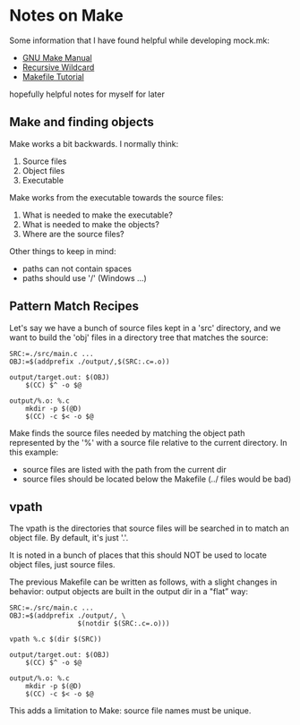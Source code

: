 # Notes on Make

Some information that I have found helpful while
developing mock.mk:

- [GNU Make Manual](https://www.gnu.org/software/make/manual/html_node/index.html)
- [Recursive Wildcard](https://stackoverflow.com/questions/2483182/recursive-wildcards-in-gnu-make)
- [Makefile Tutorial](https://makefiletutorial.com/#the-vpath-directive)

hopefully helpful notes for myself for later

## Make and finding objects

Make works a bit backwards. I normally think:

1. Source files
2. Object files
3. Executable

Make works from the executable towards the
source files:

1. What is needed to make the executable?
2. What is needed to make the objects?
3. Where are the source files?

Other things to keep in mind:

- paths can not contain spaces
- paths should use '/' (Windows ...)

## Pattern Match Recipes

Let's say we have a bunch of source files kept 
in a 'src' directory, and we want to build the 
'obj' files in a directory tree that matches
the source:

``` make
SRC:=./src/main.c ...
OBJ:=$(addprefix ./output/,$(SRC:.c=.o))

output/target.out: $(OBJ)
    $(CC) $^ -o $@

output/%.o: %.c
    mkdir -p $(@D)
    $(CC) -c $< -o $@
```

Make finds the source files needed by matching 
the object path represented by the '%' with a 
source file relative to the current directory.
In this example:

- source files are listed with the path from the
  current dir
- source files should be located below the 
  Makefile (../ files would be bad)

## vpath

The vpath is the directories that source files 
will be searched in to match an object file. By
default, it's just '.'.

It is noted in a bunch of places that this 
should NOT be used to locate object files, 
just source files.

The previous Makefile can be written as follows,
with a slight changes in behavior: output
objects are built in the output dir in a "flat”
way:

``` make
SRC:=./src/main.c ...
OBJ:=$(addprefix ./output/, \
                 $(notdir $(SRC:.c=.o)))

vpath %.c $(dir $(SRC))

output/target.out: $(OBJ)
    $(CC) $^ -o $@

output/%.o: %.c
    mkdir -p $(@D)
    $(CC) -c $< -o $@
```

This adds a limitation to Make: source file 
names must be unique.
